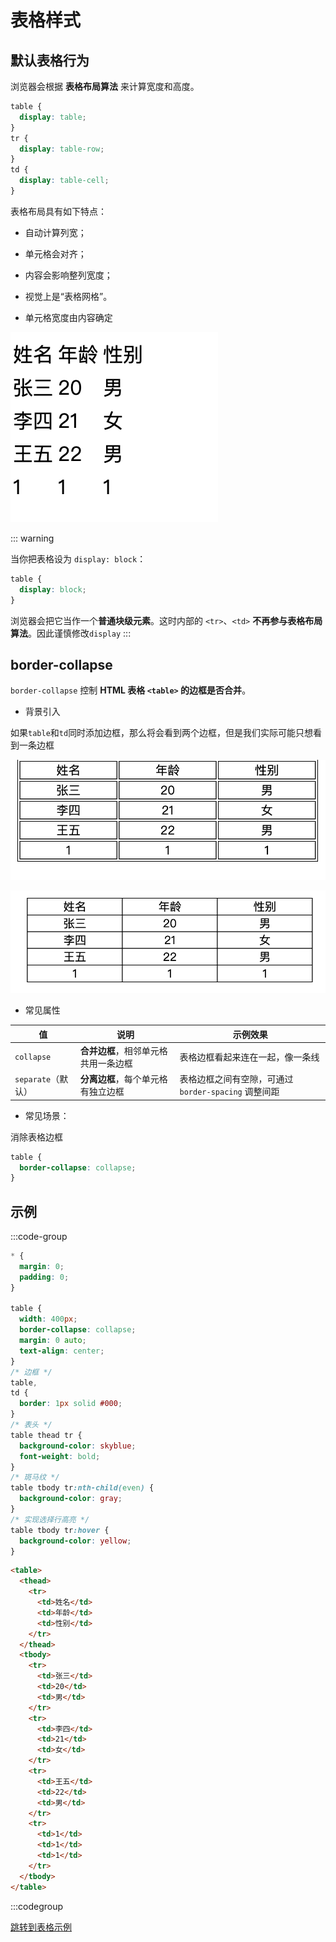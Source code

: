 # 表格样式

## 默认表格行为

浏览器会根据 **表格布局算法** 来计算宽度和高度。

```css
table {
  display: table;
}
tr {
  display: table-row;
}
td {
  display: table-cell;
}
```

表格布局具有如下特点：

- 自动计算列宽；

- 单元格会对齐；

- 内容会影响整列宽度；

- 视觉上是“表格网格”。

- 单元格宽度由内容确定

![image-20251017001745144](./assets/image-20251017001745144.png)

::: warning

当你把表格设为 `display: block`：

```css
table {
  display: block;
}
```

浏览器会把它当作一个**普通块级元素**。这时内部的 `<tr>`、`<td>` **不再参与表格布局算法**。因此谨慎修改`display`
:::

## border-collapse

`border-collapse` 控制 **HTML 表格 `<table>` 的边框是否合并**。

- 背景引入

如果`table`和`td`同时添加边框，那么将会看到两个边框，但是我们实际可能只想看到一条边框

![image-20251017002340634](./assets/image-20251017002340634.png)

![image-20251017002534706](./assets/image-20251017002534706.png)

- 常见属性

| 值                 | 说明                                 | 示例效果                                             |
| ------------------ | ------------------------------------ | ---------------------------------------------------- |
| `collapse`         | **合并边框**，相邻单元格共用一条边框 | 表格边框看起来连在一起，像一条线                     |
| `separate`（默认） | **分离边框**，每个单元格有独立边框   | 表格边框之间有空隙，可通过 `border-spacing` 调整间距 |

- 常见场景：

消除表格边框

```css
table {
  border-collapse: collapse;
}
```

## 示例

:::code-group

```css
* {
  margin: 0;
  padding: 0;
}

table {
  width: 400px;
  border-collapse: collapse;
  margin: 0 auto;
  text-align: center;
}
/* 边框 */
table,
td {
  border: 1px solid #000;
}
/* 表头 */
table thead tr {
  background-color: skyblue;
  font-weight: bold;
}
/* 斑马纹 */
table tbody tr:nth-child(even) {
  background-color: gray;
}
/* 实现选择行高亮 */
table tbody tr:hover {
  background-color: yellow;
}
```

```html
<table>
  <thead>
    <tr>
      <td>姓名</td>
      <td>年龄</td>
      <td>性别</td>
    </tr>
  </thead>
  <tbody>
    <tr>
      <td>张三</td>
      <td>20</td>
      <td>男</td>
    </tr>
    <tr>
      <td>李四</td>
      <td>21</td>
      <td>女</td>
    </tr>
    <tr>
      <td>王五</td>
      <td>22</td>
      <td>男</td>
    </tr>
    <tr>
      <td>1</td>
      <td>1</td>
      <td>1</td>
    </tr>
  </tbody>
</table>
```

:::codegroup

[跳转到表格示例](/table.html)
